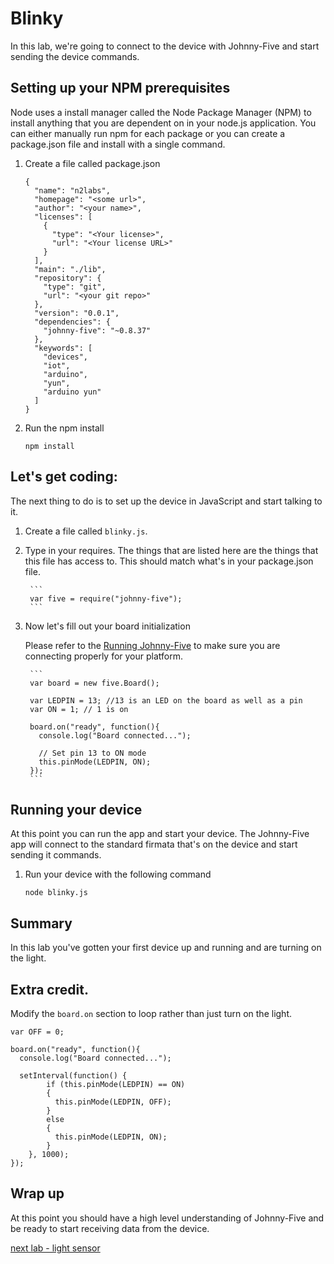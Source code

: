 # Blinky

In this lab, we're going to connect to the device with Johnny-Five and start sending the device commands.

## Setting up your NPM prerequisites 

Node uses a install manager called the Node Package Manager (NPM) to install anything that you are dependent on in your node.js application. You can either manually run npm for each package or you can create a package.json file and install with a single command. 

1. Create a file called package.json
    
    ```
    {
      "name": "n2labs",
      "homepage": "<some url>",
      "author": "<your name>",
      "licenses": [
        {
          "type": "<Your license>",
          "url": "<Your license URL>"
        }
      ],
      "main": "./lib",
      "repository": {
        "type": "git",
        "url": "<your git repo>"
      },
      "version": "0.0.1",
      "dependencies": {
        "johnny-five": "~0.8.37"
      },
      "keywords": [
        "devices",
        "iot",
        "arduino",
        "yun",
        "arduino yun"
      ]
    }
    ```

2. Run the npm install 

    `npm install`

## Let's get coding:

The next thing to do is to set up the device in JavaScript and start talking to it. 

1. Create a file called `blinky.js`. 
2. Type in your requires. The things that are listed here are the things that this file has access to. This should match what's in your package.json file. 

        ```
        var five = require("johnny-five");
        ```

3. Now let's fill out your board initialization

    Please refer to the [Running Johnny-Five](./runningjohnnyfive.md) to make sure you are connecting properly for your platform.  

        ```
        var board = new five.Board();

        var LEDPIN = 13; //13 is an LED on the board as well as a pin
        var ON = 1; // 1 is on

        board.on("ready", function(){
          console.log("Board connected...");

          // Set pin 13 to ON mode
          this.pinMode(LEDPIN, ON);
        });
        ```
    
## Running your device

At this point you can run the app and start your device. The Johnny-Five app will connect to the standard firmata that's on the device and start sending it commands. 

1. Run your device with the following command 

    `node blinky.js`

## Summary

In this lab you've gotten your first device up and running and are turning on the light. 

## Extra credit. 

Modify the `board.on` section to loop rather than just turn on the light. 

```
var OFF = 0;

board.on("ready", function(){
  console.log("Board connected...");

  setInterval(function() {
        if (this.pinMode(LEDPIN) == ON)
        {
          this.pinMode(LEDPIN, OFF);
        }
        else
        {
          this.pinMode(LEDPIN, ON);
        }
    }, 1000);
});
```

## Wrap up

At this point you should have a high level understanding of Johnny-Five and be ready to start receiving data from the device. 

[next lab - light sensor](./lightsensor.md)
